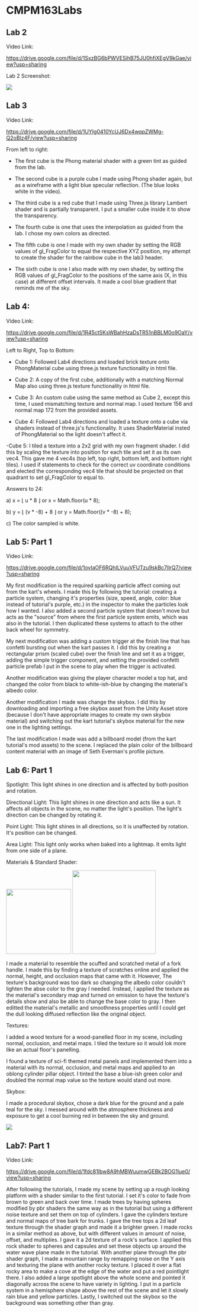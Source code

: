 # CMPM163Labs

## Lab 2

Video Link:

https://drive.google.com/file/d/1SxzBG6bPWVESihB75JU0hfiXEgV9kGae/view?usp=sharing

Lab 2 Screenshot:

![](images/lab2screenshot.png)


## Lab 3

Video Link:

https://drive.google.com/file/d/1UYIg0410YcUJ6Dx4wqpZWMg-Q2oBlz4F/view?usp=sharing

From left to right:

- The first cube is the Phong material shader with a green tint as guided from the lab.

- The second cube is a purple cube I made using Phong shader again, but as a wireframe with a light blue specular reflection. (The blue looks white in the video).

- The third cube is a red cube that I made using Three.js library Lambert shader and is partially transparent. I put a smaller cube inside it to show the transparency.

- The fourth cube is one that uses the interpolation as guided from the lab. I chose my own colors as directed.

- The fifth cube is one I made with my own shader by setting the RGB values of gl_FragColor to equal the respective XYZ position, my attempt to create the shader for the rainbow cube in the lab3 header.

- The sixth cube is one I also made with my own shader, by setting the RGB values of gl_FragColor to the positions of the same axis (X, in this case) at different offset intervals. It made a cool blue gradient that reminds me of the sky.


## Lab 4:

Video Link:

https://drive.google.com/file/d/1R45ctSKsWBahHzaDsTR51nBBLM0o9OaY/view?usp=sharing

Left to Right, Top to Bottom:

 - Cube 1: Followed Lab4 directions and loaded brick texture onto PhongMaterial cube using three.js texture functionality in html file.
 
 - Cube 2: A copy of the first cube, additionally with a matching Normal Map also using three.js texture functionality in html file.
 
 - Cube 3: An custom cube using the same method as Cube 2, except this time, I used mismatching texture and normal map. I used texture 156 and normal map 172 from the provided assets.
 
 - Cube 4: Followed Lab4 directions and loaded a texture onto a cube via shaders instead of three.js's functionality. It uses ShaderMaterial insted of PhongMaterial so the light doesn't affect it.
 
 -Cube 5: I tiled a texture into a 2x2 grid with my own fragment shader. I did this by scaling the texture into position for each tile and set it as its own vec4. This gave me 4 vec4s (top left, top right, bottom left, and bottom right tiles). I used if statements to check for the correct uv coordinate conditions and elected the corresponding vec4 tile that should be projected on that quadrant to set gl_FragColor to equal to. 

Answers to 24:

a) x = ⌊ u * 8 ⌋  or  x = Math.floor(u * 8);

b) y = ⌊ (v * -8) + 8 ⌋  or  y = Math.floor((v * -8) + 8);

c) The color sampled is white.


## Lab 5: Part 1

Video Link:

https://drive.google.com/file/d/1ovIaOF6RQhILVuuVFUTzu9skBc7lIrQ7/view?usp=sharing

My first modification is the required sparking particle affect coming out from the kart's wheels. I made this by following the tutorial: creating a particle system, changing it's properties (size, speed, angle, color: blue instead of tutorial's purple, etc.) in the inspector to make the particles look how I wanted. I also added a second particle system that doesn't move but acts as the "source" from where the first particle system emits, which was also in the tutorial. I then duplicated these systems to attach to the other back wheel for symmetry.

My next modification was adding a custom trigger at the finish line that has confetti bursting out when the kart passes it. I did this by creating a rectangular prism (scaled cube) over the finish line and set it as a trigger, adding the simple trigger component, and setting the provided confetti particle prefab I put in the scene to play when the trigger is activated.

Another modification was giving the player character model a top hat, and changed the color from black to white-ish-blue by changing the material's albedo color.

Another modification I made was change the skybox. I did this by downloading and importing a free skybox asset from the Unity Asset store (because I don't have appropriate images to create my own skybox material) and switching out the kart tutorial's skybox material for the new one in the lighting settings. 

The last modification I made was add a billboard model (from the kart tutorial's mod assets) to the scene. I replaced the plain color of the billboard content material with an image of Seth Everman's profile picture.


## Lab 6: Part 1

Spotlight: This light shines in one direction and is affected by both position and rotation.

Directional Light: This light shines in one direction and acts like a sun. It affects all objects in the scene, no matter the light's position. The light's direction can be changed by rotating it.

Point Light: This light shines in all directions, so it is unaffected by rotation. It's position can be changed.

Area Light: This light only works when baked into a lightmap. It emits light from one side of a plane.

Materials & Standard Shader:

<img src="images/IMG_20200512_054812__01.jpg" width="175"> <img src="images/2020-05-12_0632.png" height="225">

I made a material to resemble the scuffed and scratched metal of a fork handle. I made this by finding a texture of scratches online and applied the normal, height, and occlusion maps that came with it. However, The texture's background was too dark so changing the albedo color couldn't lighten the abse color to the gray I needed. Instead, I applied the texture as the material's secondary map and turned on emission to have the texture's details show and also be able to change the base color to gray. I then editted the material's metallic and smoothness properties until I could get the dull looking diffused reflection like the original object.

Textures:

I added a wood texture for a wood-panelled floor in my scene, including normal, occlusion, and metal maps. I tiled the texture so it would lok more like an actual floor's panelling.

I found a texture of sci-fi themed metal panels and implemented them into a material with its normal, occlusion, and metal maps and applied to an oblong cylinder pillar object. I tinted the base a blue-ish green color and doubled the normal map value so the texture would stand out more.

Skybox:

I made a procedural skybox, chose a dark blue for the ground and a pale teal for the sky. I messed around with the atmosphere thickness and exposure to get a cool burning red in between the sky and ground.

![](images/2020-05-12_1807.png)

## Lab7: Part 1

Video Link:

https://drive.google.com/file/d/1fdc81Ibw8A9hMBWuumwGEBk2BOG1lue0/view?usp=sharing

After following the tutorials, I made my scene by setting up a rough looking platform with a shader similar to the first tutorial. I set it's color to fade from brown to green and back over time. I made trees by having spheres modified by pbr shaders the same way as in the tutorial but using a different noise texture and set them on top of cylinders. I gave the cylinders texture and normal maps of tree bark for trunks. I gave the tree tops a 2d leaf texture through the shader graph and made it a brighter green. I made rocks in a similar method as above, but with different values in amount of noise, offset, and multiplies. I gave it a 2d texture of a rock's surface. I applied this rock shader to spheres and capsules and set these objects up around the water wave plane made in the tutorial. With another plane through the pbr shader graph, I made a mountain range by remapping noise on the Y axis and texturing the plane with another rocky texture. I placed it over a flat rocky area to make a cove at the edge of the water and put a red pointlight there. I also added a large spotlight above the whole scene and pointed it diagonally across the scene to have variety in lighting. I put in a particle system in a hemisphere shape above the rest of the scene and let it slowly rain blue and yellow particles. Lastly, I switched out the skybox so the background was something other than gray.
